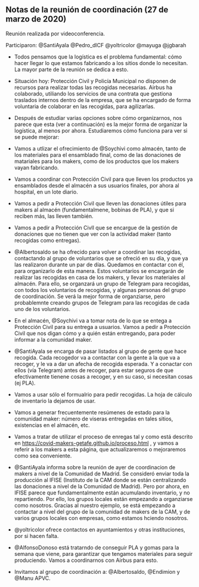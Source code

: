 ## Notas de la reunión de coordinación (27 de marzo de 2020)

Reunión realizada por videoconferencia.

Participaron: @SantiAyala @Pedro_dlCF @yoltricolor @mayuga @jgbarah

* Todos pensamos que la logística es el problema fundamental: cómo hacer llegar lo que estamos fabricando a los sitios donde lo necesitan. La mayor parte de la reunión se dedica a esto.

* Situación hoy: Protección Civil y Policía Municipal no disponen de recursos para realizar todas las recogidas necesarias. Airbus ha colaborado, utiliando los servicios de una contrata que gestiona traslados internos dentro de la empresa, que se ha encargado de forma voluntaria de colaborar en las recogidas, para agilizarlas.

* Después de estudiar varias opciones sobre cómo organizarnos, nos parece que esta (ver a continuación) es la mejor forma de organizar la logística, al menos por ahora. Estudiaremos cómo funciona para ver si se puede mejorar:

- Vamos a utlizar el ofrecimiento de @Soychivi como almacén, tanto de los materiales para el ensamblado final, como de las donaciones de matariales para los makers, como de los productos que los makers vayan fabricando.

- Vamos a coordinar con Protección Civil para que lleven los productos ya ensamblados desde el almacén a sus usuarios finales, por ahora al hospital, en un lote diario.

- Vamos a pedir a Protección Civil que lleven las donaciones útiles para makers al almacén (fundamentalmene, bobinas de PLA), y que si reciben más, las lleven también.

- Vamos a pedir a Protección Civll que se encargue de la gestión de donaciones que no tienen que ver con la actividad maker (tanto recogidas como entregas).

- @Albertosaldo se ha ofrecido para volver a coordinar las recogidas, contactando al grupo de voluntarios que se ofreció en su día, y que ya las realizaron durante un par de días. Quedamos en contactar con él, para organizarlo de esta manera. Estos voluntarios se encargarán de realizar las recogidas en casa de los makers, y llevar los materiales al almacén. Para ello, se organzará un grupo de Telegram para recogidas, con todos los voluntarios de recogidas, y algunas personas del grupo de coordinación. Se verá la mejor forma de organziarse, pero probablemnte creando grupos de Telegram para las recogidas de cada uno de los voluntarios.

- En el almacén, @Soychivi va a tomar nota de lo que se entega a Protección Civil para su entrega a usuarios. Vamos a pedir a Protección Civil que nos digan cómo y a quién están entregando, para poder informar a la comunidad maker.

- @SantiAyala se encarga de pasar listados al grupo de gente que hace recogida. Cada recogedor va a contactar con la gente a la que va a recoger, y le va a dar un afecha de recogida esperada. Y a conactar con ellos (vía Telegram) antes de recoger, para estar seguros de que efectivamente tienene cosas a recoger, y en su caso, si necesitan cosas (ej PLA).

- Vamos a usar sólo el formualrio para pedir recogidas. La hoja de cálculo de inventario la dejamos de usar.

- Vamos a generar frecuentemente resúmenes de estado para la comunidad maker: número de viseras entregadas en tales sitios, existencias en el almacén, etc.

- Vamos a tratar de utilizar el proceso de enregas tal y como está descrito en https://covid-makers-getafe.github.io/proceso.html , y vamos a referir a los makers a esta página, que actualizaremos o mejoraremos como sea conveniente.

* @SantiAyala informa sobre la reunión de ayer de coordinacion de makers a nivel de la Comunidad de Madrid. Se consideró enviar toda la producción al IFISE (Instituto de la CAM donde se están centralizando las donaciones a nivel de la Comunidad de Madrid). Pero por ahora, en IFISE parece que fundamentalmente están acumulando inventario, y no repartiendo. Por ello, los grupos locales están empezando a organziarse como nosotros. Gracias al nuestro ejemplo, se está empezando a contactar a nivel del grupo de la comunidad de makers de la CAM, y de varios grupos locales con empresas, como estamos hciendo nosotros.

* @yoltricolor ofrece contactos en ayuntamientos y otras instituciones, por si hacen falta.

* @AlfonsoDonoso está tratarndo de conseguir PLA y gomas para la semana que viene, para garantizar que tengamos materiales para seguir produciendo. Vamos a coordinarnos con Airbus para esto.

* Invitamos al grupo de coordinación a: @Albertosaldo, @Endimion y @Manu APVC.



